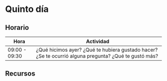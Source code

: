 # Quinto día


## Horario

| Hora          | Actividad                                                                |
| ------------- | -------------------------------------------------------------------------|
| 09:00 - 09:30 | ¿Qué hicimos ayer? ¿Qué te hubiera gustado hacer? ¿Se te ocurrió alguna pregunta? ¿Qué te gustó más? | 


## Recursos

